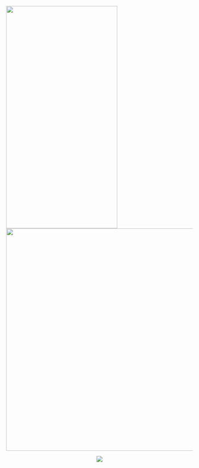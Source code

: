 <p align="left">
<img  src="mychar.gif" width="300" height="600" /> 
  <img  src="https://upload.wikimedia.org/wikipedia/commons/4/4d/Comingsoon.gif" width="715" height="600" /> 
</p>


<p align="center">
<img src="https://visitor-badge.laobi.icu/badge?page_id=MrAbdelaziz" id="counter">
</p>
